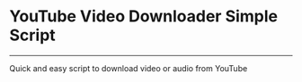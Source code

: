 # YouTube Video Downloader Simple Script

<hr>

Quick and easy script to download video or audio from YouTube
